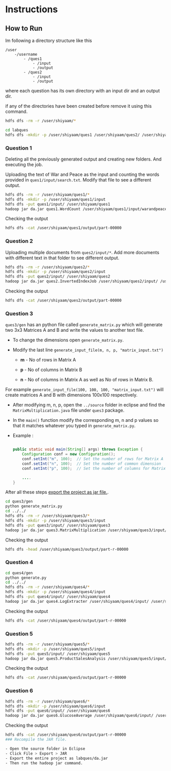 # Instructions

## How to Run

Im following a directory structure like this

```
/user
    -/username
        - /ques1
            - /input
            - /output
        - /ques2
            - /input
            - /output
```

where each question has its own directory with an input dir and an output dir.

if any of the directories have been created before remove it using this command.

```bash
hdfs dfs -rm -r /user/shiyaam/*
```

```bash
cd labques
hdfs dfs -mkdir -p /user/shiyaam/ques1 /user/shiyaam/ques2/ /user/shiyaam/ques3/ /user/shiyaam/ques4/ /user/shiyaam/ques5/ /user/shiyaam/ques6/


```

### Question 1

Deleting all the previously generated output and creating new folders.
And executing the job.

Uploading the text of War and Peace as the input and counting the words provided in `ques1/input/search.txt`. Modify that file to see a different output.

```bash
hdfs dfs -rm -r /user/shiyaam/ques1/*
hdfs dfs -mkdir -p /user/shiyaam/ques1/input
hdfs dfs -put ques1/input/ /user/shiyaam/ques1
hadoop jar da.jar ques1.WordCount /user/shiyaam/ques1/input/warandpeace.txt /user/shiyaam/ques1/output/ /user/shiyaam/ques1/input/search.txt

```

Checking the output

```bash
hdfs dfs -cat /user/shiyaam/ques1/output/part-00000
```

### Question 2

Uploading multiple documents from `ques2/input/*`.
Add more documents with different text in that folder to see different output.

```bash
hdfs dfs -rm -r /user/shiyaam/ques2/*
hdfs dfs -mkdir -p /user/shiyaam/ques2/input
hdfs dfs -put ques2/input/ /user/shiyaam/ques2
hadoop jar da.jar ques2.InvertedIndexJob /user/shiyaam/ques2/input/ /user/shiyaam/ques2/output

```

Checking the output

```bash
hdfs dfs -cat /user/shiyaam/ques2/output/part-00000
```

### Question 3

`ques3/gen` has an python file called `generate_matrix.py` which will generate two 3x3 Matrices A and B and write the values to another text file.

- To change the dimensions open `generate_matrix.py`.
- Modify the last line `generate_input_file(m, n, p, "matrix_input.txt")`

  - **m** - No of rows in Matrix A
  - **p** - No of columns in Matrix B

  - **n** - No of columns in Matrix A as well as No of rows in Matrix B.

For example `generate_input_file(100, 100, 100, "matrix_input.txt")` will create matrices A and B with dimensions 100x100 respectively.

- After modifying m, n, p, open the `../source` folder in eclipse and find the `MatrixMultiplication.java` file under `ques3` package.
- In the `main()` function modify the corresponding m, n and p values so that it matches whatever you typed in `generate_matrix.py`.

- Example :

  ```java

  public static void main(String[] args) throws Exception {
      Configuration conf = new Configuration();
      conf.setInt("m", 100);  // Set the number of rows for Matrix A
      conf.setInt("n", 100);  // Set the number of common dimension
      conf.setInt("p", 100);  // Set the number of columns for Matrix B

      ....
  }
  ```

After all these steps [export the project as jar file.](#recompile-the-jar-file).

```bash
cd ques3/gen
python generate_matrix.py
cd ../../
hdfs dfs -rm -r /user/shiyaam/ques3/*
hdfs dfs -mkdir -p /user/shiyaam/ques3/input
hdfs dfs -put ques3/input/ /user/shiyaam/ques3
hadoop jar da.jar ques3.MatrixMultiplication /user/shiyaam/ques3/input/ /user/shiyaam/ques3/output/

```

Checking the output

```bash
hdfs dfs -head /user/shiyaam/ques3/output/part-r-00000
```

### Question 4

```bash
cd ques4/gen
python generate.py
cd ../../
hdfs dfs -rm -r /user/shiyaam/ques4/*
hdfs dfs -mkdir -p /user/shiyaam/ques4/input
hdfs dfs -put ques4/input/ /user/shiyaam/ques4
hadoop jar da.jar ques4.LogExtracter /user/shiyaam/ques4/input/ /user/shiyaam/ques4/output

```

Checking the output

```bash
hdfs dfs -cat /user/shiyaam/ques4/output/part-r-00000
```

### Question 5

```bash
hdfs dfs -rm -r /user/shiyaam/ques5/*
hdfs dfs -mkdir -p /user/shiyaam/ques5/input
hdfs dfs -put ques5/input/ /user/shiyaam/ques5
hadoop jar da.jar ques5.ProductSalesAnalysis /user/shiyaam/ques5/input/ /user/shiyaam/ques5/output

```

Checking the output

```bash
hdfs dfs -cat /user/shiyaam/ques5/output/part-r-00000
```

### Question 6

```bash
hdfs dfs -rm -r /user/shiyaam/ques6/*
hdfs dfs -mkdir -p /user/shiyaam/ques6/input
hdfs dfs -put ques6/input/ /user/shiyaam/ques6
hadoop jar da.jar ques6.GlucoseAverage /user/shiyaam/ques6/input/ /user/shiyaam/ques6/output

```

Checking the output

```bash
hdfs dfs -cat /user/shiyaam/ques6/output/part-r-00000
### Recompile the JAR file.

- Open the source folder in Eclipse
- Click File > Export > JAR
- Export the entire project as labques/da.jar
- Then run the hadoop jar command.
```
